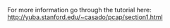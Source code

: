 For more information go through the tutorial here: 
http://yuba.stanford.edu/~casado/pcap/section1.html